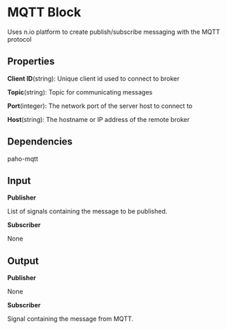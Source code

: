 MQTT Block
===========

Uses n.io platform to create publish/subscribe messaging with the MQTT protocol

Properties
--------------
**Client ID**(string): Unique client id used to connect to broker

**Topic**(string): Topic for communicating messages

**Port**(integer): The network port of the server host to connect to

**Host**(string): The hostname or IP address of the remote broker

Dependencies
----------------
paho-mqtt

Input
-------
**Publisher**

List of signals containing the message to be published.

**Subscriber**

None

Output
---------
**Publisher**

None

**Subscriber**

Signal containing the message from MQTT.
